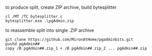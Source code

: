 to produce split, create ZIP archive, build bytesplitter
```
cl /MT /TC bytesplitter.c
bytesplitter.exe .\pgAdmin.zip
```

to reassemble split into single .ZIP archive

```
git clone https://github.com/MironAtHome/pgadminbits.git
pushd pgAdmin##
copy /B pgAdmin##.zip_1 + /B pgAdmin##.zip_2 ... pgAdmin##.zip
```
